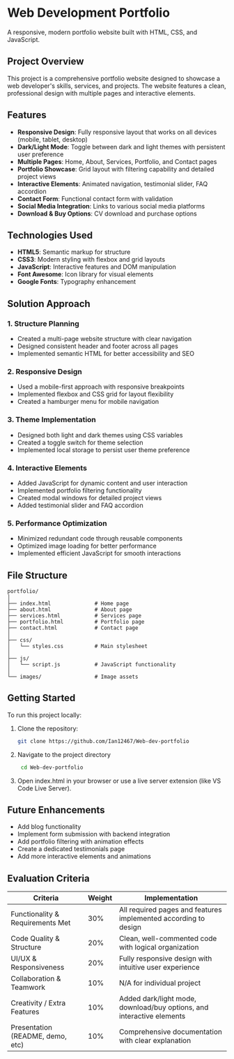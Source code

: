 # Web Development Portfolio

A responsive, modern portfolio website built with HTML, CSS, and JavaScript.

## Project Overview

This project is a comprehensive portfolio website designed to showcase a web developer's skills, services, and projects. The website features a clean, professional design with multiple pages and interactive elements.

## Features

- **Responsive Design**: Fully responsive layout that works on all devices (mobile, tablet, desktop)
- **Dark/Light Mode**: Toggle between dark and light themes with persistent user preference
- **Multiple Pages**: Home, About, Services, Portfolio, and Contact pages
- **Portfolio Showcase**: Grid layout with filtering capability and detailed project views
- **Interactive Elements**: Animated navigation, testimonial slider, FAQ accordion
- **Contact Form**: Functional contact form with validation
- **Social Media Integration**: Links to various social media platforms
- **Download & Buy Options**: CV download and purchase options

## Technologies Used

- **HTML5**: Semantic markup for structure
- **CSS3**: Modern styling with flexbox and grid layouts
- **JavaScript**: Interactive features and DOM manipulation
- **Font Awesome**: Icon library for visual elements
- **Google Fonts**: Typography enhancement

## Solution Approach

### 1. Structure Planning
- Created a multi-page website structure with clear navigation
- Designed consistent header and footer across all pages
- Implemented semantic HTML for better accessibility and SEO

### 2. Responsive Design
- Used a mobile-first approach with responsive breakpoints
- Implemented flexbox and CSS grid for layout flexibility
- Created a hamburger menu for mobile navigation

### 3. Theme Implementation
- Designed both light and dark themes using CSS variables
- Created a toggle switch for theme selection
- Implemented local storage to persist user theme preference

### 4. Interactive Elements
- Added JavaScript for dynamic content and user interaction
- Implemented portfolio filtering functionality
- Created modal windows for detailed project views
- Added testimonial slider and FAQ accordion

### 5. Performance Optimization
- Minimized redundant code through reusable components
- Optimized image loading for better performance
- Implemented efficient JavaScript for smooth interactions

## File Structure

```
portfolio/
│
├── index.html              # Home page
├── about.html              # About page
├── services.html           # Services page
├── portfolio.html          # Portfolio page
├── contact.html            # Contact page
│
├── css/
│   └── styles.css          # Main stylesheet
│
├── js/
│   └── script.js           # JavaScript functionality
│
└── images/                 # Image assets
```


## Getting Started

To run this project locally:

1. Clone the repository:
   ```bash
   git clone https://github.com/Ian12467/Web-dev-portfolio

2. Navigate to the project directory
   ```bash
    cd Web-dev-portfolio

3. Open index.html in your browser or use a live server extension (like VS Code Live Server).


## Future Enhancements

- Add blog functionality
- Implement form submission with backend integration
- Add portfolio filtering with animation effects
- Create a dedicated testimonials page
- Add more interactive elements and animations

## Evaluation Criteria

| Criteria | Weight | Implementation |
|----------|--------|----------------|
| Functionality & Requirements Met | 30% | All required pages and features implemented according to design |
| Code Quality & Structure | 20% | Clean, well-commented code with logical organization |
| UI/UX & Responsiveness | 20% | Fully responsive design with intuitive user experience |
| Collaboration & Teamwork | 10% | N/A for individual project |
| Creativity / Extra Features | 10% | Added dark/light mode, download/buy options, and interactive elements |
| Presentation (README, demo, etc) | 10% | Comprehensive documentation with clear explanation |